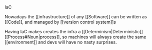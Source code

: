 IaC

Nowadays the [[infrastructure]] of any [[Software]] can be written as [[Code]], and managed by [[version control system]]s

Having IaC makes creates the infra a [[Determinism|Deterministic]] [[Process#Noun|process]], so machines will always create the same [[environment]] and devs will have no nasty surprises.